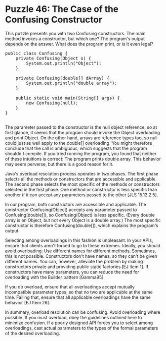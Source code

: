 # Puzzle 46: The Case of the Confusing Constructor

This puzzle presents you with two Confusing constructors. The main method invokes a constructor, but which one? 
The program's output depends on the answer. What does the program print, or is it even legal?

<pre>
public class Confusing {
    private Confusing(Object o) {
        System.out.println("Object");
    }

    private Confusing(double[] dArray) {
        System.out.println("double array");
    }

    public static void main(String[] args) {
        new Confusing(null);
    }
}

</pre>


The parameter passed to the constructor is the null object reference, so at first glance, 
it seems that the program should invoke the Object overloading and print Object. 
On the other hand, arrays are reference types too, so null could just as well apply to the double[] overloading. 
You might therefore conclude that the call is ambiguous, which suggests that the program shouldn't compile. 
If you tried running the program, you found that neither of these intuitions is correct: 
The program prints double array. This behavior may seem perverse, but there is a good reason for it.

Java's overload resolution process operates in two phases. The first phase selects all the methods or constructors 
that are accessible and applicable. The second phase selects the most specific of the methods or constructors selected 
in the first phase. One method or constructor is less specific 
than another if it can accept any parameters passed to the other [JLS 15.12.2.5].


In our program, both constructors are accessible and applicable. 
The constructor Confusing(Object) accepts any parameter passed to Confusing(double[]), 
so Confusing(Object) is less specific. (Every double array is an Object, 
but not every Object is a double array.) The most specific constructor is therefore Confusing(double[]), 
which explains the program's output.


Selecting among overloadings in this fashion is unpleasant. 
In your APIs, ensure that clients aren't forced to go to these extremes. 
Ideally, you should avoid overloading: Use different names for different methods. 
Sometimes, this is not possible. Constructors don't have names, so they can't be given different names.
You can, however, alleviate the problem by making constructors private and providing public static factories [EJ Item 1].
If constructors have many parameters, you can reduce the need for overloading with the Builder pattern [Gamma95].

If you do overload, ensure that all overloadings accept mutually incompatible parameter types, so that 
no two are applicable at the same time. Failing that, 
ensure that all applicable overloadings have the same behavior [EJ Item 26].


In summary, overload resolution can be confusing. Avoid overloading where possible. 
If you must overload, obey the guidelines outlined here to minimize confusion. 
If a poorly designed API forces you to select among overloadings, 
cast actual parameters to the types of the formal parameters of the desired overloading.
